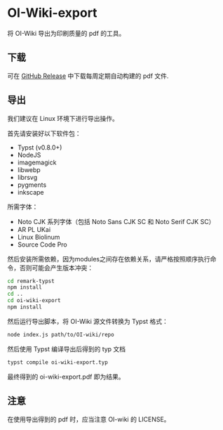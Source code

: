# OI-Wiki-export

将 OI-Wiki 导出为印刷质量的 pdf 的工具。

## 下载

可在 [GitHub Release](https://github.com/OI-wiki/OI-Wiki-export/releases) 中下载每周定期自动构建的 pdf 文件.

## 导出

我们建议在 Linux 环境下进行导出操作。

首先请安装好以下软件包：

- Typst (v0.8.0+)
- NodeJS
- imagemagick
- libwebp
- librsvg
- pygments
- inkscape

所需字体：

- Noto CJK 系列字体（包括 Noto Sans CJK SC 和 Noto Serif CJK SC）
- AR PL UKai
- Linux Biolinum
- Source Code Pro

然后安装所需依赖，因为modules之间存在依赖关系，请严格按照顺序执行命令，否则可能会产生版本冲突：

```sh
cd remark-typst
npm install
cd ..
cd oi-wiki-export
npm install
```
然后运行导出脚本，将 OI-Wiki 源文件转换为 Typst 格式：

```sh
node index.js path/to/OI-wiki/repo
```

然后使用 Typst 编译导出后得到的 typ 文档

```sh
typst compile oi-wiki-export.typ
```

最终得到的 oi-wiki-export.pdf 即为结果。

## 注意

在使用导出得到的 pdf 时，应当注意 OI-wiki 的 LICENSE。
